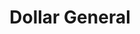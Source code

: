---
title: "Dollar General"
url: /phoenix/dollar-general-west-southern-avenue/
shop: variety store
---